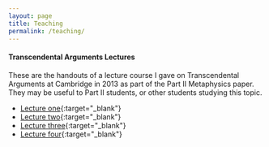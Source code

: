 ```yaml
---
layout: page
title: Teaching
permalink: /teaching/
---
```


#### Transcendental Arguments Lectures

These are the handouts of a lecture course I gave on Transcendental Arguments at Cambridge in 2013 as part of the Part II Metaphysics paper. They may be useful to Part II students, or other students studying this topic.

* [Lecture one](/pdfs/transcendental-arguments-lecture1.pdf){:target="_blank"}
* [Lecture two](/pdfs/transcendental-arguments-lecture2.pdf){:target="_blank"}
* [Lecture three](/pdfs/transcendental-arguments-lecture3.pdf){:target="_blank"}
* [Lecture four](/pdfs/transcendental-arguments-lecture4.pdf){:target="_blank"}
